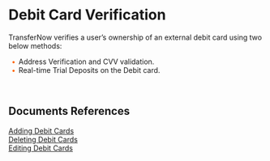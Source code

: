 # Debit Card Verification 

TransferNow verifies a user’s ownership of an external debit card using two below methods: 

<div class="card-body">
<ul>
<li>Address Verification and CVV validation. </li>
<li>Real-time Trial Deposits on the Debit card. </li>
</ul>

&nbsp;

## Documents References

[Adding Debit Cards](?path=docs/transfer-debit-card/adding-Acc.md)  
[Deleting Debit Cards](?path=docs/transfer-debit-card/delete-debitCard.md)  
[Editing Debit Cards](?path=docs/transfer-debit-card/edit-debitCard.md)


<style>
    .card-body ul {
        list-style: none;
        padding-left: 20px;
    }
    .card-body ul li::before {
        content: "\2022";
        font-size: 1em;
        color: #f60;
        display: inline-block;
        width: 1em;
        margin-left: -1em;
    }